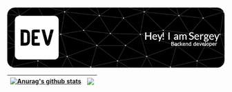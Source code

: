 ![Header](./images/github-header-image.png)

<!--![Sedrew's GitHub stats](https://github-readme-stats.vercel.app/api?username=sedrew&show_icons=true&theme=merko)-->


| <a href="https://github.com/sedrew"><img align="center" src="https://github-readme-stats.vercel.app/api?username=sedrew&show_icons=true&include_all_commits=true&theme=dracula&hide_border=true" alt="Anurag's github stats" /></a> | <a href="https://github.com/sedrew"><img align="center" src="https://github-readme-stats.vercel.app/api/top-langs/?username=sedrew&layout=compact&theme=dracula&hide_border=true" /></a> |
| ------------- | -------------- |

<!--
**sedrew/sedrew** is a ✨ _special_ ✨ repository because its `README.md` (this file) appears on your GitHub profile.

Here are some ideas to get you started:

- 🔭 I’m currently working on ...
- 🌱 I’m currently learning ...
- 👯 I’m looking to collaborate on ...
- 🤔 I’m looking for help with ...
- 💬 Ask me about ...
- 📫 How to reach me: ...
- 😄 Pronouns: ...
- ⚡ Fun fact: ...
-->
